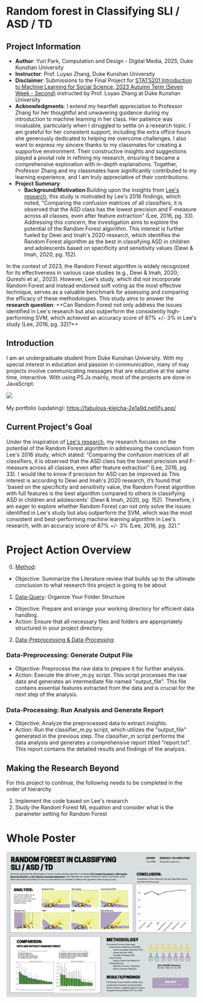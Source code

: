 # Random forest in Classifying SLI / ASD / TD

## Project Information
   * **Author**: Yuri Park, Computation and Design - Digital Media, 2025, Duke Kunshan University
   * **Instructor**: Prof. Luyao Zhang, Duke Kunshan University
   * **Disclaimer**: Submissions to the Final Project for [STATS201 Introduction to Machine Learning for Social Science, 2023 Autumn Term (Seven Week - Second)](https://ms.pubpub.org/) instructed by Prof. Luyao Zhang at Duke Kunshan University
   * **Acknowledgments**: I extend my heartfelt appreciation to Professor Zhang for her thoughtful and unwavering guidance during my introduction to machine learning in her class. Her patience was invaluable, particularly when I struggled to settle on a research topic. I am grateful for her consistent support, including the extra office hours she generously dedicated to helping me overcome challenges. I also want to express my sincere thanks to my classmates for creating a supportive environment. Their constructive insights and suggestions played a pivotal role in refining my research, ensuring it became a comprehensive exploration with in-depth explanations. Together, Professor Zhang and my classmates have significantly contributed to my learning experience, and I am truly appreciative of their contributions.
   * **Project Summary**:
     * **Background/Motivation**:Building upon the insights from [Lee's research](https://github.com/jamsawamsa/Autism_SLI_textAnalyzer_NLP_ML.git), this study is motivated by Lee's 2016 findings, which noted, "Comparing the confusion matrices of all classifiers, it is observed that the ASD class has the lowest precision and F-measure across all classes, even after feature extraction" (Lee, 2016, pg. 33). Addressing this concern, the investigation aims to explore the potential of the Random Forest algorithm. This interest is further fueled by Dewi and Imah's 2020 research, which identifies the Random Forest algorithm as the best in classifying ASD in children and adolescents based on specificity and sensitivity values (Dewi & Imah, 2020, pg. 152).

In the context of 2023, the Random Forest algorithm is widely recognized for its effectiveness in various case studies (e.g., Dewi & Imah, 2020; Qureshi et al., 2023). However, Lee's study, which did not incorporate Random Forest and instead endorsed soft voting as the most effective technique, serves as a valuable benchmark for assessing and comparing the efficacy of these methodologies. This study aims to answer the **research question**: ++Can Random Forest not only address the issues identified in Lee's research but also outperform the consistently high-performing SVM, which achieved an accuracy score of 87% +/- 3% in Lee's study (Lee, 2016, pg. 32)?++

## Introduction
I am an undergraduate student from Duke Kunshan University.
With my special interest in education and passion in communication,
many of may projects involve communicating messages that are
educative at the same time, interactive. 
With using P5.Js mainly, most of the projects are done in JavaScript.

![](ProfileImage.png)

My portfolio (updating): https://fabulous-kleicha-2e1a9d.netlify.app/

## Current Project's Goal
Under the inspiration of [Lee's research](https://github.com/jamsawamsa/Autism_SLI_textAnalyzer_NLP_ML.git), my research focuses on the potential of the Random Forest algorithm in addressing the conclusion from Lee's 2016 study, which stated: “Comparing the confusion matrices of all classifiers, it is observed that the ASD class has the lowest precision and F-measure across all classes, even after feature extraction” (Lee, 2016, pg. 33). I would like to know if precision for ASD can be improved as This interest is according to Dewi and Imah's 2020 research, it’s found that 'based on the specificity and sensitivity value, the Random Forest algorithm with full features is the best algorithm compared to others in classifying ASD in children and adolescents' (Dewi & Imah, 2020, pg. 152). Therefore, I am eager to explore whether Random Forest can not only solve the issues identified in Lee's study but also outperform the SVM, which was the most consistent and best-performing machine learning algorithm in Lee's research, with an accuracy score of 87% +/- 3% (Lee, 2016, pg. 32)."

# Project Action Overview
0. [Method](Method/Readme.md):
* Objective: Summarize the  Literature review that builds up to the ultimate conclusion to what research this project is going to be about

1. [Data-Query](Data/Data-Query): Organize Your Folder Structure
* Objective: Prepare and arrange your working directory for efficient data handling.
* Action: Ensure that all necessary files and folders are appropriately structured in your project directory.

2. [Data-Preprocessing & Data-Processing](Data/Data-Processing):
### Data-Preprocessing: Generate Output File 
* Objective: Preprocess the raw data to prepare it for further analysis.
* Action: Execute the driver_m.py script. This script processes the raw data and generates an intermediate file named "output_file". This file contains essential features extracted from the data and is crucial for the next step of the analysis.

### Data-Processing: Run Analysis and Generate Report
* Objective: Analyze the preprocessed data to extract insights.
* Action: Run the classifier_m.py script, which utilizes the "output_file" generated in the previous step. The classifier_m script performs the data analysis and generates a comprehensive report titled "report.txt". This report contains the detailed results and findings of the analysis.

## Making the Research Beyond
For this project to continue, the following needs to be completed in the order of hierarchy
1. Implement the code based on Lee's research
2. Study the Random Forest ML equation and consider what is the parameter setting for Random Forest

# Whole Poster
![](WholePoster.png)
